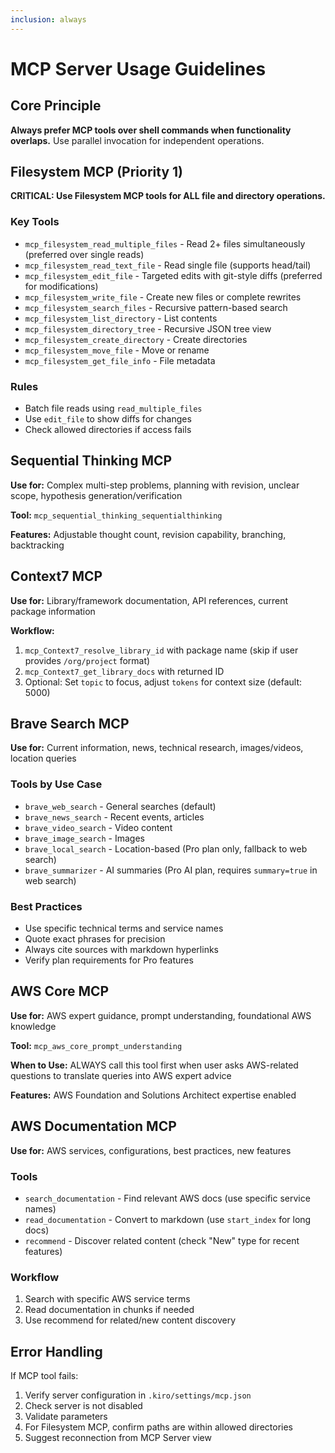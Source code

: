 ```yaml
---
inclusion: always
---
```


# MCP Server Usage Guidelines

## Core Principle

**Always prefer MCP tools over shell commands when functionality overlaps.** Use parallel invocation for independent operations.

## Filesystem MCP (Priority 1)

**CRITICAL: Use Filesystem MCP tools for ALL file and directory operations.**

### Key Tools
- `mcp_filesystem_read_multiple_files` - Read 2+ files simultaneously (preferred over single reads)
- `mcp_filesystem_read_text_file` - Read single file (supports head/tail)
- `mcp_filesystem_edit_file` - Targeted edits with git-style diffs (preferred for modifications)
- `mcp_filesystem_write_file` - Create new files or complete rewrites
- `mcp_filesystem_search_files` - Recursive pattern-based search
- `mcp_filesystem_list_directory` - List contents
- `mcp_filesystem_directory_tree` - Recursive JSON tree view
- `mcp_filesystem_create_directory` - Create directories
- `mcp_filesystem_move_file` - Move or rename
- `mcp_filesystem_get_file_info` - File metadata

### Rules
- Batch file reads using `read_multiple_files`
- Use `edit_file` to show diffs for changes
- Check allowed directories if access fails

## Sequential Thinking MCP

**Use for:** Complex multi-step problems, planning with revision, unclear scope, hypothesis generation/verification

**Tool:** `mcp_sequential_thinking_sequentialthinking`

**Features:** Adjustable thought count, revision capability, branching, backtracking

## Context7 MCP

**Use for:** Library/framework documentation, API references, current package information

**Workflow:**
1. `mcp_Context7_resolve_library_id` with package name (skip if user provides `/org/project` format)
2. `mcp_Context7_get_library_docs` with returned ID
3. Optional: Set `topic` to focus, adjust `tokens` for context size (default: 5000)

## Brave Search MCP

**Use for:** Current information, news, technical research, images/videos, location queries

### Tools by Use Case
- `brave_web_search` - General searches (default)
- `brave_news_search` - Recent events, articles
- `brave_video_search` - Video content
- `brave_image_search` - Images
- `brave_local_search` - Location-based (Pro plan only, fallback to web search)
- `brave_summarizer` - AI summaries (Pro AI plan, requires `summary=true` in web search)

### Best Practices
- Use specific technical terms and service names
- Quote exact phrases for precision
- Always cite sources with markdown hyperlinks
- Verify plan requirements for Pro features

## AWS Core MCP

**Use for:** AWS expert guidance, prompt understanding, foundational AWS knowledge

**Tool:** `mcp_aws_core_prompt_understanding`

**When to Use:** ALWAYS call this tool first when user asks AWS-related questions to translate queries into AWS expert advice

**Features:** AWS Foundation and Solutions Architect expertise enabled

## AWS Documentation MCP

**Use for:** AWS services, configurations, best practices, new features

### Tools
- `search_documentation` - Find relevant AWS docs (use specific service names)
- `read_documentation` - Convert to markdown (use `start_index` for long docs)
- `recommend` - Discover related content (check "New" type for recent features)

### Workflow
1. Search with specific AWS service terms
2. Read documentation in chunks if needed
3. Use recommend for related/new content discovery

## Error Handling

If MCP tool fails:
1. Verify server configuration in `.kiro/settings/mcp.json`
2. Check server is not disabled
3. Validate parameters
4. For Filesystem MCP, confirm paths are within allowed directories
5. Suggest reconnection from MCP Server view
